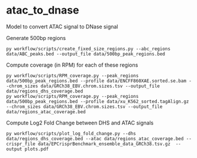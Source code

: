# atac_to_dnase

Model to convert ATAC signal to DNase signal

Generate 500bp regions
```
py workflow/scripts/create_fixed_size_regions.py --abc_regions data/ABC_peaks.bed --output_file data/500bp_peak_regions.bed
```

Compute coverage (in RPM) for each of these regions
```
py workflow/scripts/RPM_coverage.py --peak_regions data/500bp_peak_regions.bed --profile data/ENCFF860XAE.sorted.se.bam --chrom_sizes data/GRCh38_EBV.chrom.sizes.tsv --output_file data/regions_dhs_coverage.bed
py workflow/scripts/RPM_coverage.py --peak_regions data/500bp_peak_regions.bed --profile data/xu_K562_sorted.tagAlign.gz --chrom_sizes data/GRCh38_EBV.chrom.sizes.tsv --output_file data/regions_atac_coverage.bed

```

Compute Log2 Fold Change between DHS and ATAC signals
```
py workflow/scripts/plot_log_fold_change.py --dhs data/regions_dhs_coverage.bed --atac data/regions_atac_coverage.bed --crispr_file data/EPCrisprBenchmark_ensemble_data_GRCh38.tsv.gz  --output plots.pdf

```